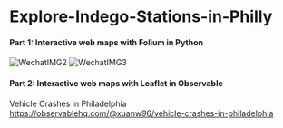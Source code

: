 # Explore-Indego-Stations-in-Philly

#### Part 1: Interactive web maps with Folium in Python
![WechatIMG2](https://user-images.githubusercontent.com/43478394/62074768-76de9e80-b211-11e9-8b50-1a4eb1d2a466.jpeg)
![WechatIMG3](https://user-images.githubusercontent.com/43478394/62074813-8eb62280-b211-11e9-8c10-4e765b646a01.jpeg)
#### Part 2: Interactive web maps with Leaflet in Observable
Vehicle Crashes in Philadelphia
https://observablehq.com/@xuanw96/vehicle-crashes-in-philadelphia
